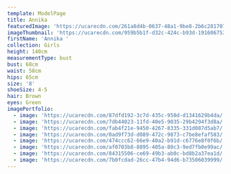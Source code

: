 ```yaml
---
template: ModelPage
title: Annika
featuredImage: 'https://ucarecdn.com/261a8d4b-0637-48a1-9be8-2b6c2817077b/'
imageThumbnail: 'https://ucarecdn.com/959b5b1f-d32c-424c-b93d-191606753c95/'
firstName: 'Annika '
collection: Girls
height: 140cm
measurementType: bust
bust: 68cm
waist: 58cm
hips: 65cm
size: '8'
shoeSize: 4-5
hair: Brown
eyes: Green
imagePortfolio:
  - image: 'https://ucarecdn.com/87dfd192-3c7d-435c-950d-d1341629b4da/'
  - image: 'https://ucarecdn.com/7db44023-11fd-40e5-9035-29b4294f3d8a/'
  - image: 'https://ucarecdn.com/fab4f21e-9450-4267-8335-331d087d5ab7/'
  - image: 'https://ucarecdn.com/0ad9f73d-d089-472c-9873-c7be8efaf583/'
  - image: 'https://ucarecdn.com/474ccc62-66e9-40a2-b91d-c6776e8f0f6b/'
  - image: 'https://ucarecdn.com/af0703b8-8895-405a-80c3-9ed7fb0e99ac/'
  - image: 'https://ucarecdn.com/84315506-ce69-49b3-ab0c-bd8b2a37ea1d/'
  - image: 'https://ucarecdn.com/7b0fcdad-26cc-47b4-94d6-b73506039999/'
---
```


